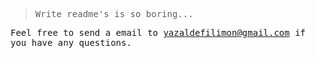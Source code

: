 <samp>


> Write readme's is so boring...

Feel free to send a email to [yazaldefilimon@gmail.com](mailto:yazaldefilimon@gmail.com) if you have any questions.


